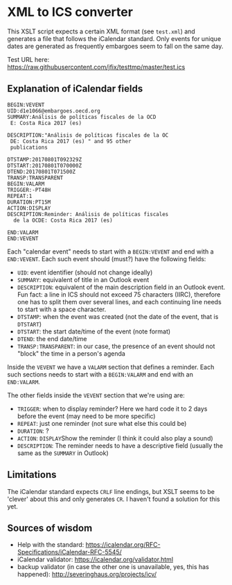 # XML to ICS converter

This XSLT script expects a certain XML format (see `test.xml`) and generates a file that follows the iCalendar standard. Only events for unique dates are generated as frequently embargoes seem to fall on the same day.

Test URL here: https://raw.githubusercontent.com/jfix/testtmp/master/test.ics

## Explanation of iCalendar fields

```
BEGIN:VEVENT
UID:d1e1066@embargoes.oecd.org
SUMMARY:Análisis de políticas fiscales de la OCD
 E: Costa Rica 2017 (es)

DESCRIPTION:"Análisis de políticas fiscales de la OC
 DE: Costa Rica 2017 (es) " and 95 other
 publications

DTSTAMP:20170801T092329Z
DTSTART:20170801T070000Z
DTEND:20170801T071500Z
TRANSP:TRANSPARENT
BEGIN:VALARM
TRIGGER:-PT48H
REPEAT:1
DURATION:PT15M
ACTION:DISPLAY
DESCRIPTION:Reminder: Análisis de políticas fiscales
  de la OCDE: Costa Rica 2017 (es)

END:VALARM
END:VEVENT
```

Each "calendar event" needs to start with a `BEGIN:VEVENT` and end with a `END:VEVENT`.
Each such event should (must?) have the following fields:
* `UID`: event identifier (should not change ideally)
* `SUMMARY`: equivalent of title in an Outlook event
* `DESCRIPTION`: equivalent of the main description field in an Outlook event. Fun fact: a line in ICS should not exceed 75 characters (IIRC), therefore one has to split them over several lines, and each continuing line needs to start with a space character.
* `DTSTAMP`: when the event was created (not the date of the event, that is `DTSTART`)
* `DTSTART`: the start date/time of the event (note format)
* `DTEND`: the end date/time
* `TRANSP:TRANSPARENT`: in our case, the presence of an event should not "block" the time in a person's agenda

Inside the `VEVENT` we have a `VALARM` section that defines a reminder. Each such sections needs to start with a `BEGIN:VALARM` and end with an `END:VALARM`.

The other fields inside the `VEVENT` section that we're using are:
* `TRIGGER`: when to display reminder? Here we hard code it to 2 days before the event (may need to be more specific)
* `REPEAT`: just one reminder (not sure what else this could be)
* `DURATION`: ?
* `ACTION`: `DISPLAY`Show the reminder (I think it could also play a sound)
* `DESCRIPTION`: The reminder needs to have a descriptive field (usually the same as the `SUMMARY` in Outlook)

## Limitations

The iCalendar standard expects `CRLF` line endings, but XSLT seems to be 'clever' about this and only generates `CR`. I haven't found a solution for this yet.

## Sources of wisdom

* Help with the standard: https://icalendar.org/RFC-Specifications/iCalendar-RFC-5545/
* iCalendar validator: https://icalendar.org/validator.html
* backup validator (in case the other one is unavailable, yes, this has happened): http://severinghaus.org/projects/icv/
